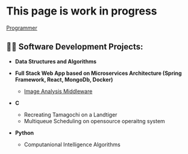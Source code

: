 <h1>This page is work in progress </h1>
<a href="https://github.com/lfmvit">Programmer</a> 
<h2>👨‍💻 Software Development Projects:</h2>
  
- <b>Data Structures and Algorithms </b>

- <b>Full Stack Web App based on Microservices Architecture (Spring Framework, React, MongoDb, Docker)</b>
  - [Image Analysis Middleware](https://github.com/) 

- <b>C</b>
  - Recreating Tamagochi on a Landtiger
  - Multiqueue Scheduling on opensource operaitng system

- <b>Python</b>
  - Computanional Intelligence Algorithms
